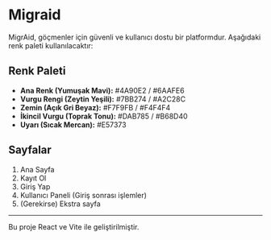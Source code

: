 # Migraid

MigrAid, göçmenler için güvenli ve kullanıcı dostu bir platformdur. Aşağıdaki renk paleti kullanılacaktır:

## Renk Paleti
- **Ana Renk (Yumuşak Mavi):** #4A90E2 / #6AAFE6
- **Vurgu Rengi (Zeytin Yeşili):** #7BB274 / #A2C28C
- **Zemin (Açık Gri Beyaz):** #F7F9FB / #F4F4F4
- **İkincil Vurgu (Toprak Tonu):** #DAB785 / #B68D40
- **Uyarı (Sıcak Mercan):** #E57373

## Sayfalar
1. Ana Sayfa
2. Kayıt Ol
3. Giriş Yap
4. Kullanıcı Paneli (Giriş sonrası işlemler)
5. (Gerekirse) Ekstra sayfa

---

Bu proje React ve Vite ile geliştirilmiştir. 